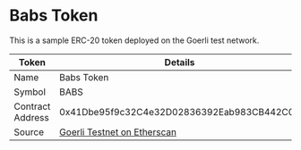 # Babs Token

This is a sample ERC-20 token deployed on the Goerli test network.

| Token | Details |
| ---------- | ---------- |
| Name | Babs Token
| Symbol | BABS |
| Contract Address | 0x41Dbe95f9c32C4e32D02836392Eab983CB442C04 |
| Source | [Goerli Testnet on Etherscan](https://goerli.etherscan.io/address/0x41dbe95f9c32c4e32d02836392eab983cb442c04#code)
